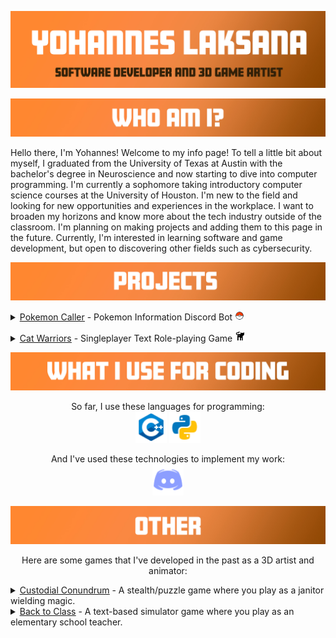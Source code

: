 
![Header](https://raw.githubusercontent.com/ylaksana/ylaksana/main/master/resources/main%20banner.jpg "Header")


![Header](https://raw.githubusercontent.com/ylaksana/ylaksana/main/master/resources/intro.jpg "Header")


Hello there, I'm Yohannes! Welcome to my info page! To tell a little bit about myself, I graduated from the University of Texas at Austin with the bachelor's degree in Neuroscience and now starting to dive into computer programming. I'm currently a sophomore taking introductory computer science courses at the University of Houston. I'm new to the field and looking for new opportunities and experiences in the workplace. I want to broaden my horizons and know more about the tech industry outside of the classroom. I'm planning on making projects and adding them to this page in the future. Currently, I'm interested in learning software and game development, but open to discovering other fields such as cybersecurity.

![Header](https://raw.githubusercontent.com/ylaksana/ylaksana/main/master/resources/projects.jpg "Header")
<details>
    <summary>
        <a href="https://github.com/ylaksana/pokemonCaller"><u>Pokemon Caller</u></a> - Pokemon Information Discord Bot <img src = 'https://raw.githubusercontent.com/ylaksana/ylaksana/main/master/resources/icons8-pokeball-48.png' title='PokeCaller' alt='Python' width='15'/>
    </summary>
    This is a discord bot that pulls information about a specific Pokemon from an external API. It can display various attributes of a given Pokemon such as its ID, name, moves, stats, etc.
    This bot also manages a PostgreSQL database that allows users to create and battle Pokemon. User input can be made to create a Pokemon instance as an entry in the database with its own unique ID, abilities, and battle stats. Additionally, users can make inputs that can manipulate Pokemon instances that belong to them and interact with other users' Pokemon instances through battles.<br>
</p>

Here is an example of what it can do so far:

<img src = 'https://raw.githubusercontent.com/ylaksana/ylaksana/main/master/resources/pokeCallerExample.JPG' title='C++' alt='Python' width='300'>
</details>
</p>

<details>
    <summary>
        <a href="https://github.com/ylaksana/CatWarriors"><u>Cat Warriors</u></a> - Singleplayer Text Role-playing Game <img src = 'https://raw.githubusercontent.com/ylaksana/ylaksana/main/master/resources/icons8-cat-butt-30.png' title='PokeCaller' alt='Python' width='17'/>
    </summary>
    This project is a text-based RPG adventure game where the player uses a team of cat warriors to explore the world and fight enemy pets. This was my first project that I've done in C++ and my first video game project. I wanted to try making a video game with the skills I learned in my coding classes and the work was fulfilling as I had freedom in creativity, designing the game from scratch such as classes, enemies, attacks, and functions for interactions.
    <br>
</p>
</details>

![Header](https://raw.githubusercontent.com/ylaksana/ylaksana/main/master/resources/languages.jpg "Header")

<p align = 'center'>
So far, I use these languages for programming:<br>
<img src = 'https://raw.githubusercontent.com/ylaksana/ylaksana/main/master/resources/icons8-c%2B%2B-48.png' title='C++' alt='Python' width='50
'/>
<img src = 'https://raw.githubusercontent.com/ylaksana/ylaksana/main/master/resources/icons8-python-48.png' title='Python' alt='Python' width='50'/>
<p align = 'center'>
And I've used these technologies to implement my work:<br>
<img src = 'https://raw.githubusercontent.com/ylaksana/ylaksana/main/master/resources/icons8-discord-48.png' title='Discord' alt='Python' width='50'/>



</p>

![Header](https://raw.githubusercontent.com/ylaksana/ylaksana/main/master/resources/other.jpg "Header")
<p align = 'center'>
Here are some games that I've developed in the past as a 3D artist and animator: <br>

<details>
    <summary>
    <a href="https://aisle2.itch.io/custodial-conundrum"><u>Custodial Conundrum</u></a> - A stealth/puzzle game where you play as a janitor wielding magic.
    </summary>
    This is a stealth/puzzle game that I developed in my senior year of university with 6 other game developers. This was an enjoyable project to be a part of. I had fun creating comedic animations and character models for this game. 
    We felt like janitors don't get enough appreciation for their work, so we decided that the player character would be an undervalued janitor working for a magical school of wizards and witches. The premise of this game is that the janitor would
    sneak through the school, steal various spells to gain power, and use them on the student body that undermined him.<br>
</details>

<details>
    <summary>
    <a href="https://simmer.io/@EdwinSilerio/back-to-class"><u>Back to Class</u></a> - A text-based simulator game where you play as an elementary school teacher. 
    </summary>
    This is a simulator game I developed during an internship with 6 other game developers. The game was interesting to work on as we had only 3 months of development time to
    complete the game so we had to use our time wisely. For this project, I worked on the character models and their animations. This game was meant for elementary and middle school teachers to test their knowledge on what to do in various situations
    with students such as rule-breaking and bullying. <br>
</details>

